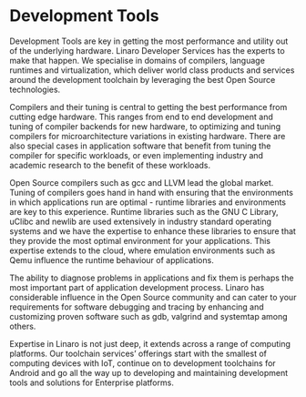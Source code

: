 # Development Tools

Development Tools are key in getting the most performance and utility out of the underlying hardware. Linaro Developer Services has the experts to make that happen. We specialise in domains of compilers, language runtimes and virtualization, which deliver world class products and services around the development toolchain by leveraging the best Open Source technologies.

Compilers and their tuning is central to getting the best performance from cutting edge hardware. This ranges from end to end development and tuning of compiler backends for new hardware, to optimizing and tuning compilers for microarchitecture variations in existing hardware. There are also special cases in application software that benefit from tuning the compiler for specific workloads, or even implementing industry and academic research to the benefit of these workloads. 

Open Source compilers such as gcc and LLVM lead the global market. Tuning of compilers goes hand in hand with ensuring that the environments in which applications run are optimal - runtime libraries and environments are key to this experience.  Runtime libraries such as the GNU C Library, uClibc and newlib are used extensively in industry standard operating systems and we have the expertise to enhance these libraries to ensure that they provide the most optimal environment for your applications. This expertise extends to the cloud, where emulation environments such as Qemu influence the runtime behaviour of applications.

The ability to diagnose problems in applications and fix them is perhaps the most important part of application development process. Linaro has considerable influence in the Open Source community and can cater to your requirements for software debugging and tracing by enhancing and customizing proven software such as gdb, valgrind and systemtap among others.

Expertise in Linaro is not just deep, it extends across a range of computing platforms. Our toolchain services’ offerings start with the smallest of computing devices with IoT, continue on to development toolchains for Android and go all the way up to developing and maintaining development tools and solutions for Enterprise platforms.
